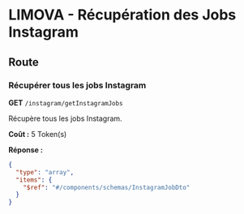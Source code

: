 # LIMOVA - Récupération des Jobs Instagram

## Route

### Récupérer tous les jobs Instagram
**GET** `/instagram/getInstagramJobs`

Récupère tous les jobs Instagram.

**Coût :** 5 Token(s)

**Réponse :**
```json
{
  "type": "array",
  "items": {
    "$ref": "#/components/schemas/InstagramJobDto"
  }
}
``` 